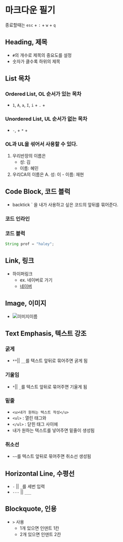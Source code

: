 # 마크다운 필기
종료할때는 `esc` + `:` + `w` + `q`

## Heading, 제목
- `#`의 개수로 제목의 중요도를 설정
- 숫자가 클수록 하위의 제목

## List 목차

### Ordered List, OL 순서가 있는 목차

* `1`, `A`, `a`, `I`, `i` + `.` + ` `

### Unordered List, UL 순서가 없는 목차

* `-`, + `*` + ` `

### OL과 UL을 섞어서 사용할 수 있다.
1. 우리반장의 이름은
    - 성: 김
    - 이름: 혜민
2. 우리CA의 이름은
    A. 성: 이
        - 이름: 재현

## Code Block, 코드 블럭

* backtick ` 을 내가 사용하고 싶은 코드의 앞뒤를 묶어준다.

### 코드 인라인

### 코드 블럭
``` java
String prof = "haley";
```

## Link, 링크
* 하이퍼링크
    - ex. 네이버로 가기
    - [네이버](https://www.naver.com)

## Image, 이미지
* ![이미지이름](이미지주소)

## Text Emphasis, 텍스트 강조

### 굵게
* `**`|| `__`를 텍스트 앞뒤로 묶어주면 굵게 됨

### 기울임
* `*`|| `_`를 텍스트 앞뒤로 묶어주면 기울게 됨

### 밑줄
* `<u>내가 원하는 텍스트 작성</u>`
* `<ul>` : 열린 태그와
* `</ul>` : 닫힌 태그 사이에
* 내가 원하는 텍스트를 넣어주면 밑줄이 생성됨

### 취소선
* `~~`를 텍스트 앞뒤로 묶어주면 취소선 생성됨

## Horizontal Line, 수평선
* `-` || `_`를 세번 입력
* `---` || `___`

## Blockquote, 인용
* `>` 사용
    * 1개 있으면 인덴트 1칸
    * 2개 있으면 인덴트 2칸